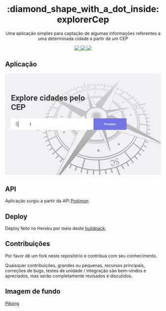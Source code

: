 <h1 align="center">
:diamond_shape_with_a_dot_inside:	 explorerCep  
</h1>
<p align="center">
Uma aplicação simples para captação de algumas informações referentes a uma determinada cidade a partir de um CEP 
</p>

<p align="center">
   <a href="https://www.typescriptlang.org/">
      <img src="https://img.shields.io/badge/typescript-v3.7.2-informational.svg" />
   </a>
   <a href="https://www.heroku.com/">
   <img src="https://img.shields.io/badge/heroku-blueviolet.svg">
   </a>
   <a href="https://reactjs.org">
      <img src="https://img.shields.io/badge/react-v16.13.1-blue.svg" />
   </a>
   </a>
</p>

## Aplicação

![Imagem](.images/app.gif)

## API

Aplicação surgiu a partir da API [Postmon](https://postmon.com.br/)

## Deploy 

Deploy feito no Heroku por meio deste [buildpack](https://github.com/mars/create-react-app-buildpack).


## Contribuições

Por favor dê um fork neste repositório e contribua com seu conhecimento.

Quaisquer contribuições, grandes ou pequenas, recursos principais, correções de bugs, testes de unidade / integração são bem-vindos e apreciados, mas serão completamente revisados ​​e discutidos.


## Imagem de fundo

[Pikpng](https://www.pikpng.com/pngvi/iTbxRJR_find-a-distributor-png-download-rosa-dos-ventos)



